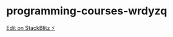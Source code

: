 # programming-courses-wrdyzq

[Edit on StackBlitz ⚡️](https://stackblitz.com/edit/programming-courses-wrdyzq)